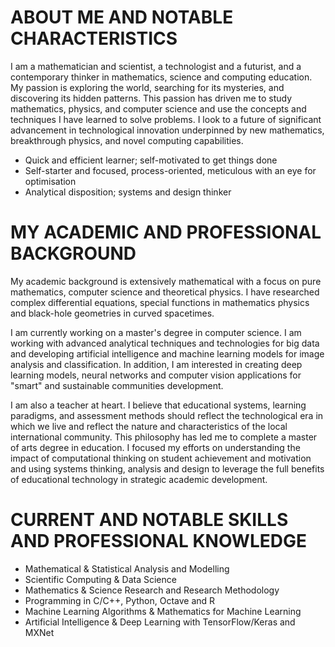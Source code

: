 # ABOUT ME AND NOTABLE CHARACTERISTICS

<p>
I am a mathematician and scientist, a technologist and a futurist, and a contemporary thinker in mathematics, science and computing education. My passion is exploring the world, searching for its mysteries, and discovering its hidden patterns. This passion has driven me to study mathematics, physics, and computer science and use the concepts and techniques I have learned to solve problems. I look to a future of significant advancement in technological innovation underpinned by new mathematics, breakthrough physics, and novel computing capabilities.
</p>
<p>
  <ul>
    <li>Quick and efficient learner; self-motivated to get things done</li>
    <li>Self-starter and focused, process-oriented, meticulous with an eye for optimisation</li>
    <li>Analytical disposition; systems and design thinker</li>
  </ul>
</p>

# MY ACADEMIC AND PROFESSIONAL BACKGROUND

<p>
My academic background is extensively mathematical with a focus on pure mathematics, computer science and theoretical physics. I have researched complex differential equations, special functions in mathematics physics and black-hole geometries in curved spacetimes.
</p>
<p>
I am currently working on a master's degree in computer science. I am working with advanced analytical techniques and technologies for big data and developing artificial intelligence and machine learning models for image analysis and classification. In addition, I am interested in creating deep learning models, neural networks and computer vision applications for "smart" and sustainable communities development.
</p>
<p>
I am also a teacher at heart. I believe that educational systems, learning paradigms, and assessment methods should reflect the technological era in which we live and reflect the nature and characteristics of the local international community. This philosophy has led me to complete a master of arts degree in education. I focused my efforts on understanding the impact of computational thinking on student achievement and motivation and using systems thinking, analysis and design to leverage the full benefits of educational technology in strategic academic development.
</p>

# CURRENT AND NOTABLE SKILLS AND PROFESSIONAL KNOWLEDGE

<p>
  <ul>
    <li>Mathematical & Statistical Analysis and Modelling</li>
    <li>Scientific Computing & Data Science</li>
    <li>Mathematics & Science Research and Research Methodology</li>
    <li>Programming in C/C++, Python, Octave and R</li>
    <li>Machine Learning Algorithms & Mathematics for Machine Learning</li>
    <li>Artificial Intelligence & Deep Learning with TensorFlow/Keras and MXNet</li>
  </ul>
</p>
